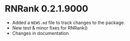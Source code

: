 # RNRank 0.2.1.9000

* Added a `NEWS.md` file to track changes to the package.
* New test & minor fixes for RNRank()
* Changes in documentation
